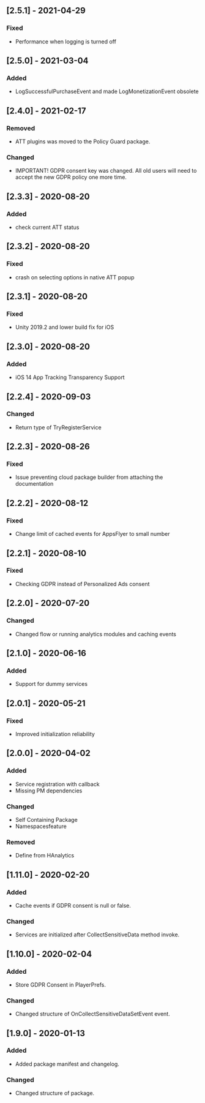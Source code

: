 ## [2.5.1] - 2021-04-29
### Fixed
- Performance when logging is turned off


## [2.5.0] - 2021-03-04
### Added 
- LogSuccessfulPurchaseEvent and made LogMonetizationEvent obsolete


## [2.4.0] - 2021-02-17
### Removed 
- ATT plugins was moved to the Policy Guard package.

### Changed
- IMPORTANT! GDPR consent key was changed. All old users will need to accept the new GDPR policy one more time.


## [2.3.3] - 2020-08-20
### Added
- check current ATT status


## [2.3.2] - 2020-08-20
### Fixed
- crash on selecting options in native ATT popup


## [2.3.1] - 2020-08-20
### Fixed
- Unity 2019.2 and lower build fix for iOS


## [2.3.0] - 2020-08-20
### Added
- iOS 14 App Tracking Transparency Support


## [2.2.4] - 2020-09-03
### Changed
- Return type of TryRegisterService


## [2.2.3] - 2020-08-26
### Fixed
- Issue preventing cloud package builder from attaching the documentation


## [2.2.2] - 2020-08-12
### Fixed
- Change limit of cached events for AppsFlyer to small number


## [2.2.1] - 2020-08-10
### Fixed
- Checking GDPR instead of Personalized Ads consent


## [2.2.0] - 2020-07-20
### Changed
- Changed flow or running analytics modules and caching events


## [2.1.0] - 2020-06-16
### Added
- Support for dummy services


## [2.0.1] - 2020-05-21
### Fixed
- Improved initialization reliability


## [2.0.0] - 2020-04-02
### Added
- Service registration with callback
- Missing PM dependencies

### Changed
- Self Containing Package
- Namespacesfeature

### Removed
- Define from HAnalytics


## [1.11.0] - 2020-02-20
### Added
- Cache events if GDPR consent is null or false.

### Changed
- Services are initialized after CollectSensitiveData method invoke.


## [1.10.0] - 2020-02-04
### Added
- Store GDPR Consent in PlayerPrefs.

### Changed
- Changed structure of OnCollectSensitiveDataSetEvent event.


## [1.9.0] - 2020-01-13
### Added
- Added package manifest and changelog.

### Changed
- Changed structure of package.